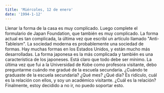 ```yaml
---
title: 'Miércoles, 12 de enero'
date: '1994-1-12'
---
```

Llenar la forma de la casa es muy complicado. Luego complete el formulario de Japan Foundation, que también es muy complicado. La forma actual es tan complicada, la última vez que escribí un artículo llamado "Anti-Tableism". La sociedad moderna es probablemente una sociedad de formas. Hay muchas formas en los Estados Unidos, y están mucho más desarrolladas. La forma japonesa es la más complicada y también es una característica de los japoneses. Está claro que todo debe ser mínimo. La última vez que fui a la Universidad de Kobe como profesora visitante, debo preguntarme cuándo me gradué de la escuela secundaria. ¿Cuándo te graduaste de la escuela secundaria? ¿Qué mes? ¿Qué día? Es ridículo, cuál es la relación con ellos, y soy un académico visitante. ¿Cuál es la relación? Finalmente, estoy decidido a no ir, no puedo soportar esto.